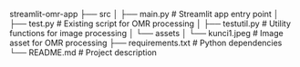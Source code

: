 streamlit-omr-app
├── src
│   ├── main.py          # Streamlit app entry point
│   ├── test.py          # Existing script for OMR processing
│   ├── testutil.py      # Utility functions for image processing
│   └── assets
│       └── kunci1.jpeg  # Image asset for OMR processing
├── requirements.txt      # Python dependencies
└── README.md             # Project description